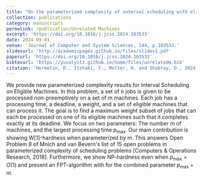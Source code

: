 ```yaml
---
title: "On the parameterized complexity of interval scheduling with eligible machine sets"
collection: publications
category: manuscripts 
permalink: /publication/Unrelated Machines
excerpt: 'https://doi.org/10.1016/j.jcss.2024.103533'
date: 2024-09-01
venue: 'Journal of Computer and System Sciences, 144, p.103533.'
slidesurl: 'http://academicpages.github.io/files/slides1.pdf'
paperurl: 'https://doi.org/10.1016/j.jcss.2024.103533'
bibtexurl: 'https://yuvalyitz.github.io/home/files/unrelatedm.bib'
citation: 'Hermelin, D., Itzhaki, Y., Molter, H. and Shabtay, D., 2024. On the parameterized complexity of interval scheduling with eligible machine sets. Journal of Computer and System Sciences, 144, p.103533.'
---
```

We provide new parameterized complexity results for Interval Scheduling on Eligible Machines. In this problem, a set of n jobs is given to be processed non-preemptively on a set of m machines. Each job has a processing time, a deadline, a weight, and a set of eligible machines that can process it. The goal is to find a maximum weight subset of jobs that can each be processed on one of its eligible machines such that it completes exactly at its deadline. We focus on two parameters: The number m of machines, and the largest processing time $p_{\max}$. Our main contribution is showing W[1]-hardness when parameterized by m. This answers Open Problem 8 of Mnich and van Bevern's list of 15 open problems in parameterized complexity of scheduling problems [Computers & Operations Research, 2018]. Furthermore, we show NP-hardness even when $p_{\max}=O(1)$ and present an FPT-algorithm with for the combined parameter $p_{\max}+m$.
